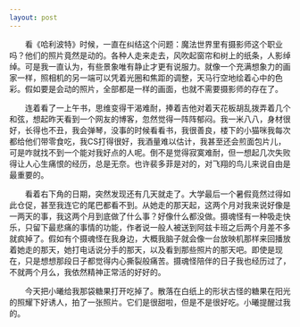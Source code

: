```yaml
---
layout: post
---
```

　　看《哈利波特》时候，一直在纠结这个问题：魔法世界里有摄影师这个职业吗？他们的照片竟然是动的。各种人走来走去，风吹起窗帘和树上的纸条，人影绰绰。可是我一直认为，有些景象唯有静止才更有说服力。就像一个充满想象力的画家一样，照相机的另一端可以凭着光圈和焦距的调整，天马行空地绘着心中的色彩。假如要是会动的照片，全部都是一样的画面，也就不需要摄影师的存在了。

　　连着看了一上午书，思维变得干渴难耐，捧着吉他对着天花板胡乱拨弄着几个和弦，想起昨天看到一个网友的博客，忽然觉得一阵阵郁闷。我一米八八，身材很好，长得也不丑，我会弹琴，没事的时候看看书，我很善良，楼下的小猫咪我每次都给他们带零食吃，我CS打得很好，我酒量难以估计，我甚至还会煎面包片儿，可是咋就找不到一个能对我好点的人呢。倒不是觉得寂寞难耐，但一想起几次失败得让人心生痛恨的经历，总是无奈。也许裴多菲是对的，对飞翔的鸟儿来说自由是最重要的。

　　看着右下角的日期，突然发现还有几天就走了。大学最后一个暑假竟然过得如此仓促，甚至我连它的尾巴都看不到。从她走的那天起，这两个月对我来说好像是一两天的事，我这两个月到底做了什么事？好像什么都没做。摄魂怪有一种吸走快乐，只留下最悲痛的事情的功能，作者说一般人被送到阿兹卡班之后两个月差不多就疯掉了。假如有个摄魂怪在我身边，大概我脑子就会像一台放映机那样来回播放着她走的那天，她打电话说分手的那天，以及看到那些照片的那天吧。即使是现在，只是想想那段日子都觉得内心撕裂般痛苦。摄魂怪陪伴的日子我也经历过了，不就两个月么，我依然精神正常活的好好的。

　　今天把小曦给我那袋糖果打开吃掉了。散落在白纸上的形状古怪的糖果在阳光的照耀下好诱人，拍了一张照片。它们是很甜啦，但是不是很好吃。小曦提醒过我的。